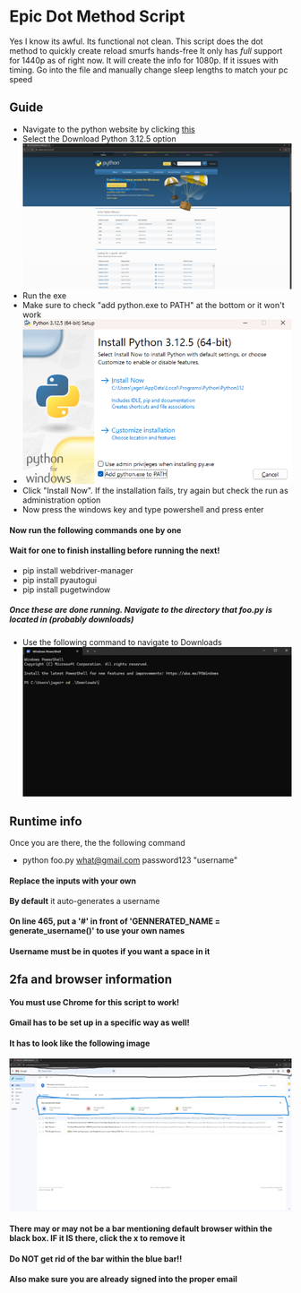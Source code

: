 # Epic Dot Method Script

Yes I know its awful. Its functional not clean. This script does the dot method to quickly create reload smurfs hands-free
It only has *full* support for 1440p as of right now. It will create the info for 1080p. If it issues with timing. Go into the file and manually change sleep lengths to match your pc speed

## Guide
* Navigate to the python website by clicking [this](https://python.org/downloads)
*  Select the Download Python 3.12.5 option
![Python Download](images/pythonDL.png)
* Run the exe
* Make sure to check "add python.exe to PATH" at the bottom or it won't work
* ![Add to PATH](images/addtopath.png)
* Click "Install Now". If the installation fails, try again but check the run as administration option
* Now press the windows key and type powershell and press enter

#### Now run the following commands one by one
#### Wait for one to finish installing before running the next!
* pip install webdriver-manager
* pip install pyautogui
* pip install pugetwindow
##### Once these are done running. Navigate to the directory that foo.py is located in (probably downloads)
* Use the following command to navigate to Downloads
![Change Directory](images/cd.png)
## Runtime info
Once you are there, the the following command
* python foo.py what@gmail.com password123 "username"
#### Replace the inputs with your own
**By default** it auto-generates a username
#### On line 465, put a '#' in front of 'GENNERATED_NAME = generate_username()' to use your own names
#### Username must be in quotes if you want a space in it


## 2fa and browser information
#### You must use Chrome for this script to work!
#### Gmail has to be set up in a specific way as well!
#### It has to look like the following image
![Gmail Setup](images/gmail.png)
#### There may or may not be a bar mentioning default browser within the black box. IF it IS there, click the x to remove it
#### Do NOT get rid of the bar within the blue bar!!
#### Also make sure you are already signed into the proper email
